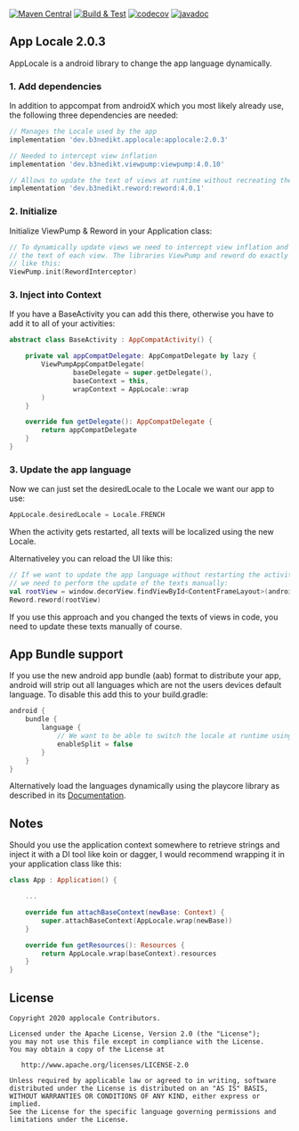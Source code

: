 
[![Maven Central](https://maven-badges.herokuapp.com/maven-central/dev.b3nedikt.applocale/applocale/badge.svg)](https://maven-badges.herokuapp.com/maven-central/dev.b3nedikt.applocale/applocale)
[![Build & Test](https://github.com/B3nedikt/AppLocale/actions/workflows/build-and-test.yaml/badge.svg)](https://github.com/B3nedikt/AppLocale/actions/workflows/build-and-test.yaml)
[![codecov](https://codecov.io/gh/B3nedikt/applocale/branch/master/graph/badge.svg)](https://codecov.io/gh/B3nedikt/applocale)
[![javadoc](https://javadoc.io/badge2/dev.b3nedikt.applocale/applocale/javadoc.svg)](https://javadoc.io/doc/dev.b3nedikt.applocale/applocale)

## App Locale 2.0.3

AppLocale is a android library to change the app language dynamically.

### 1. Add dependencies

In addition to appcompat from androidX which you most likely already use,
the following three dependencies are needed:

```groovy
// Manages the Locale used by the app
implementation 'dev.b3nedikt.applocale:applocale:2.0.3'

// Needed to intercept view inflation
implementation 'dev.b3nedikt.viewpump:viewpump:4.0.10'

// Allows to update the text of views at runtime without recreating the activity
implementation 'dev.b3nedikt.reword:reword:4.0.1'
```

### 2. Initialize

Initialize ViewPump & Reword in your Application class:

```kotlin
// To dynamically update views we need to intercept view inflation and update
// the text of each view. The libraries ViewPump and reword do exactly that when setup
// like this:
ViewPump.init(RewordInterceptor)
```

### 3. Inject into Context

If you have a BaseActivity you can add this there, otherwise you have to add it to all of your activities:

```kotlin
abstract class BaseActivity : AppCompatActivity() {

    private val appCompatDelegate: AppCompatDelegate by lazy {
        ViewPumpAppCompatDelegate(
                baseDelegate = super.getDelegate(),
                baseContext = this,
                wrapContext = AppLocale::wrap
        )
    }

    override fun getDelegate(): AppCompatDelegate {
        return appCompatDelegate
    }
}
```

### 3. Update the app language

Now we can just set the desiredLocale to the Locale we want our app to use:

```kotlin
AppLocale.desiredLocale = Locale.FRENCH
```

When the activity gets restarted, all texts will be localized using the new Locale.

Alternativeley you can reload the UI like this:

```kotlin
// If we want to update the app language without restarting the activity,
// we need to perform the update of the texts manually:
val rootView = window.decorView.findViewById<ContentFrameLayout>(android.R.id.content)
Reword.reword(rootView)
```

If you use this approach and you changed the texts of views in code, you need to update these
texts manually of course.

## App Bundle support

If you use the new android app bundle (aab) format to distribute your app, android
will strip out all languages which are not the users devices default language.
To disable this add this to your build.gradle:

```groovy
android {
    bundle {
        language {
            // We want to be able to switch the locale at runtime using AppLocale!
            enableSplit = false
        }
    }
}
```

Alternatively load the languages dynamically using the playcore library as described in its
[Documentation](https://developer.android.com/guide/playcore/dynamic-delivery#lang_resources).

## Notes

Should you use the application context somewhere to retrieve strings
and inject it with a DI tool like koin or dagger, I would recommend wrapping it in your
application class like this:

```kotlin
class App : Application() {

    ...

    override fun attachBaseContext(newBase: Context) {
        super.attachBaseContext(AppLocale.wrap(newBase))
    }

    override fun getResources(): Resources {
        return AppLocale.wrap(baseContext).resources
    }
}
```

## License

```
Copyright 2020 applocale Contributors.

Licensed under the Apache License, Version 2.0 (the "License");
you may not use this file except in compliance with the License.
You may obtain a copy of the License at

   http://www.apache.org/licenses/LICENSE-2.0

Unless required by applicable law or agreed to in writing, software
distributed under the License is distributed on an "AS IS" BASIS,
WITHOUT WARRANTIES OR CONDITIONS OF ANY KIND, either express or implied.
See the License for the specific language governing permissions and
limitations under the License.
```
